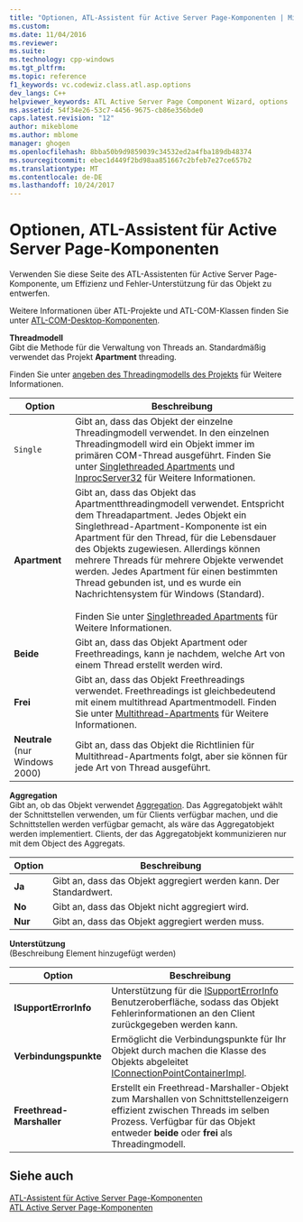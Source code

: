```yaml
---
title: "Optionen, ATL-Assistent für Active Server Page-Komponenten | Microsoft Docs"
ms.custom: 
ms.date: 11/04/2016
ms.reviewer: 
ms.suite: 
ms.technology: cpp-windows
ms.tgt_pltfrm: 
ms.topic: reference
f1_keywords: vc.codewiz.class.atl.asp.options
dev_langs: C++
helpviewer_keywords: ATL Active Server Page Component Wizard, options
ms.assetid: 54f34e26-53c7-4456-9675-cb86e356bde0
caps.latest.revision: "12"
author: mikeblome
ms.author: mblome
manager: ghogen
ms.openlocfilehash: 8bba50b9d9859039c34532ed2a4fba189db48374
ms.sourcegitcommit: ebec1d449f2bd98aa851667c2bfeb7e27ce657b2
ms.translationtype: MT
ms.contentlocale: de-DE
ms.lasthandoff: 10/24/2017
---
```

# <a name="options-atl-active-server-page-component-wizard"></a>Optionen, ATL-Assistent für Active Server Page-Komponenten
Verwenden Sie diese Seite des ATL-Assistenten für Active Server Page-Komponente, um Effizienz und Fehler-Unterstützung für das Objekt zu entwerfen.  
  
 Weitere Informationen über ATL-Projekte und ATL-COM-Klassen finden Sie unter [ATL-COM-Desktop-Komponenten](../../atl/atl-com-desktop-components.md).  
  
 **Threadmodell**  
 Gibt die Methode für die Verwaltung von Threads an. Standardmäßig verwendet das Projekt **Apartment** threading.  
  
 Finden Sie unter [angeben des Threadingmodells des Projekts](../../atl/specifying-the-threading-model-for-a-project-atl.md) für Weitere Informationen.  
  
|Option|Beschreibung|  
|------------|-----------------|  
|`Single`|Gibt an, dass das Objekt der einzelne Threadingmodell verwendet. In den einzelnen Threadingmodell wird ein Objekt immer im primären COM-Thread ausgeführt. Finden Sie unter [Singlethreaded Apartments](http://msdn.microsoft.com/library/windows/desktop/ms680112) und [InprocServer32](http://msdn.microsoft.com/library/windows/desktop/ms682390) für Weitere Informationen.|  
|**Apartment**|Gibt an, dass das Objekt das Apartmentthreadingmodell verwendet. Entspricht dem Threadapartment. Jedes Objekt ein Singlethread-Apartment-Komponente ist ein Apartment für den Thread, für die Lebensdauer des Objekts zugewiesen. Allerdings können mehrere Threads für mehrere Objekte verwendet werden. Jedes Apartment für einen bestimmten Thread gebunden ist, und es wurde ein Nachrichtensystem für Windows (Standard).<br /><br /> Finden Sie unter [Singlethreaded Apartments](http://msdn.microsoft.com/library/windows/desktop/ms680112) für Weitere Informationen.|  
|**Beide**|Gibt an, dass das Objekt Apartment oder Freethreadings, kann je nachdem, welche Art von einem Thread erstellt werden wird.|  
|**Frei**|Gibt an, dass das Objekt Freethreadings verwendet. Freethreadings ist gleichbedeutend mit einem multithread Apartmentmodell. Finden Sie unter [Multithread-Apartments](http://msdn.microsoft.com/library/windows/desktop/ms693421) für Weitere Informationen.|  
|**Neutrale** (nur Windows 2000)|Gibt an, dass das Objekt die Richtlinien für Multithread-Apartments folgt, aber sie können für jede Art von Thread ausgeführt.|  
  
 **Aggregation**  
 Gibt an, ob das Objekt verwendet [Aggregation](http://msdn.microsoft.com/library/windows/desktop/ms686558). Das Aggregatobjekt wählt der Schnittstellen verwenden, um für Clients verfügbar machen, und die Schnittstellen werden verfügbar gemacht, als wäre das Aggregatobjekt werden implementiert. Clients, der das Aggregatobjekt kommunizieren nur mit dem Object des Aggregats.  
  
|Option|Beschreibung|  
|------------|-----------------|  
|**Ja**|Gibt an, dass das Objekt aggregiert werden kann. Der Standardwert.|  
|**No**|Gibt an, dass das Objekt nicht aggregiert wird.|  
|**Nur**|Gibt an, dass das Objekt aggregiert werden muss.|  
  
 **Unterstützung**  
 (Beschreibung Element hinzugefügt werden)  
  
|Option|Beschreibung|  
|------------|-----------------|  
|**ISupportErrorInfo**|Unterstützung für die [ISupportErrorInfo](../../atl/reference/isupporterrorinfoimpl-class.md) Benutzeroberfläche, sodass das Objekt Fehlerinformationen an den Client zurückgegeben werden kann.|  
|**Verbindungspunkte**|Ermöglicht die Verbindungspunkte für Ihr Objekt durch machen die Klasse des Objekts abgeleitet [IConnectionPointContainerImpl](../../atl/reference/iconnectionpointcontainerimpl-class.md).|  
|**Freethread-Marshaller**|Erstellt ein Freethread-Marshaller-Objekt zum Marshallen von Schnittstellenzeigern effizient zwischen Threads im selben Prozess. Verfügbar für das Objekt entweder **beide** oder **frei** als Threadingmodell.|  
  
## <a name="see-also"></a>Siehe auch  
 [ATL-Assistent für Active Server Page-Komponenten](../../atl/reference/atl-active-server-page-component-wizard.md)   
 [ATL Active Server Page-Komponenten](../../atl/reference/adding-an-atl-active-server-page-component.md)


